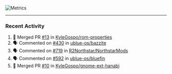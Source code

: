 ![Metrics](https://metrics.lecoq.io/KyleGospo?template=classic&base=header%2C%20activity%2C%20community%2C%20repositories%2C%20metadata&base.indepth=false&base.hireable=false&base.skip=false&config.timezone=America%2FLos_Angeles)

---
### Recent Activity
<!--START_SECTION:activity-->
1. 🎉 Merged PR [#13](https://github.com/KyleGospo/rom-properties/pull/13) in [KyleGospo/rom-properties](https://github.com/KyleGospo/rom-properties)
2. 🗣 Commented on [#430](https://github.com/ublue-os/bazzite/issues/430#issuecomment-1763174099) in [ublue-os/bazzite](https://github.com/ublue-os/bazzite)
3. 🗣 Commented on [#719](https://github.com/R2Northstar/NorthstarMods/pull/719#issuecomment-1763170648) in [R2Northstar/NorthstarMods](https://github.com/R2Northstar/NorthstarMods)
4. 🗣 Commented on [#592](https://github.com/ublue-os/bluefin/issues/592#issuecomment-1763119139) in [ublue-os/bluefin](https://github.com/ublue-os/bluefin)
5. 🎉 Merged PR [#10](https://github.com/KyleGospo/gnome-ext-hanabi/pull/10) in [KyleGospo/gnome-ext-hanabi](https://github.com/KyleGospo/gnome-ext-hanabi)
<!--END_SECTION:activity-->
